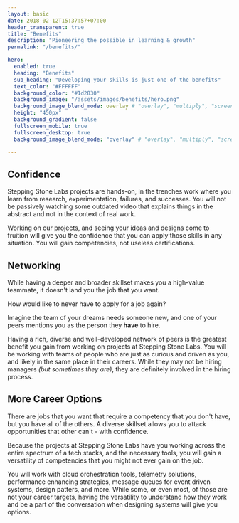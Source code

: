 ```yaml
---
layout: basic
date: 2018-02-12T15:37:57+07:00
header_transparent: true
title: "Benefits"
description: "Pioneering the possible in learning & growth"
permalink: "/benefits/"

hero:
  enabled: true
  heading: "Benefits"
  sub_heading: "Developing your skills is just one of the benefits"
  text_color: "#FFFFFF"
  background_color: "#1d2830"
  background_image: "/assets/images/benefits/hero.png"
  background_image_blend_mode: overlay # "overlay", "multiply", "screen"
  height: "450px"
  background_gradient: false
  fullscreen_mobile: true
  fullscreen_desktop: true
  background_image_blend_mode: "overlay" # "overlay", "multiply", "screen"

---
```


## Confidence

Stepping Stone Labs projects are hands-on, in the trenches work where you learn from research, experimentation, failures, and successes. You will not be passively watching some outdated video that explains things in the abstract and not in the context of real work.

Working on our projects, and seeing your ideas and designs come to fruition will give you the confidence that you can apply those skills in any situation. You will gain competencies, not useless certifications.

## Networking

While having a deeper and broader skillset makes you a high-value teammate, it doesn't land you the job that you want.

How would like to never have to apply for a job again?

Imagine the team of your dreams needs someone new, and one of your peers mentions you as the person they **have** to hire.

Having a rich, diverse and well-developed network of peers is the greatest benefit you gain from working on projects at Stepping Stone Labs. You will be working with teams of people who are just as curious and driven as you, and likely in the same place in their careers. While they may not be hiring managers _(but sometimes they are)_, they are definitely involved in the hiring process.

## More Career Options

There are jobs that you want that require a competency that you don't have, but you have all of the others. A diverse skillset allows you to attack opportunities that other can't - with confidence.

Because the projects at Stepping Stone Labs have you working across the entire spectrum of a tech stacks, and the necessary tools, you will gain a versatility of competencies that you might not ever gain on the job.

You will work with cloud orchestration tools, telemetry solutions, performance enhancing strategies, message queues for event driven systems, design patters, and more. While some, or even most, of those are not your career targets, having the versatility to understand how they work and be a part of the conversation when designing systems will give you options.
